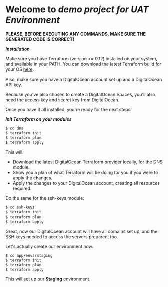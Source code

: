 Welcome to _demo project for UAT Environment_
===============================

**PLEASE, BEFORE EXECUTING ANY COMMANDS, MAKE SURE THE GENERATED CODE IS CORRECT!**

***Installation***

Make sure you have Terraform (version >= 0.12) installed on your system, and available in your PATH. You can download the latest Terraform build for your OS [here](https://www.terraform.io/downloads.html).

Also, make sure you have a DigitalOcean account set up and a DigitalOcean API key.

Because you've also chosen to create a DigitalOcean Spaces, you'll also need the access key and secret key from DigitalOcean.

Once you have it all installed, you're ready for the next steps!

***Init Terraform on your modules***

```bash
$ cd dns
$ terraform init
$ terraform plan
$ terraform apply
```

This will: 

* Download the latest DigitalOcean Terraform provider locally, for the DNS module.
* Show you a plan of what Terraform will be doing for you if you were to apply the changes.
* Apply the changes to your DigitalOcean account, creating all resources required.

Do the same for the ssh-keys module:

```bash
$ cd ssh-keys
$ terraform init
$ terraform plan
$ terraform apply
```

Great, now our DigitalOcean account will have all domains set up, and the SSH keys needed to access the servers prepared, too.

Let's actually create our environment now:

```bash
$ cd app/envs/staging
$ terraform init
$ terraform plan
$ terraform apply
```

This will set up our **Staging** environment.

